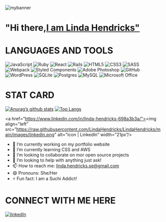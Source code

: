 


<p align=”center”>
<img src="https://user-images.githubusercontent.com/75175916/125659110-0f3c796c-a675-4880-983a-cec3de7da8ab.jpg" alt="mybanner">
<h1>"Hi there,<a href="https://linda-hendricks.com/" target="_blank" rel="noreferrer">I am Linda Hendricks"</a></h1>
</p>

<h1>LANGUAGES AND TOOLS</h1>

<img alt="JavaScript" src="https://img.shields.io/badge/javascript-%23323330.svg?style=for-the-badge&logo=javascript&logoColor=%23F7DF1E"/>

<img alt="Ruby" src="https://img.shields.io/badge/ruby-%23CC342D.svg?style=for-the-badge&logo=ruby&logoColor=white"/>


<img alt="React" src="https://img.shields.io/badge/react-%2320232a.svg?style=for-the-badge&logo=react&logoColor=%2361DAFB"/>

<img alt="Rails" src="https://img.shields.io/badge/rails-%23CC0000.svg?style=for-the-badge&logo=ruby-on-rails&logoColor=white"/>


<img alt="HTML5" src="https://img.shields.io/badge/html5-%23E34F26.svg?style=for-the-badge&logo=html5&logoColor=white"/>

<img alt="CSS3" src="https://img.shields.io/badge/css3-%231572B6.svg?style=for-the-badge&logo=css3&logoColor=white"/>

<img alt="SASS" src="https://img.shields.io/badge/SASS-hotpink.svg?style=for-the-badge&logo=SASS&logoColor=white"/>

<img alt="Webpack" src="https://img.shields.io/badge/webpack-%238DD6F9.svg?style=for-the-badge&logo=webpack&logoColor=black" />

<img alt="Styled Components" src="https://img.shields.io/badge/styled--components-DB7093?style=for-the-badge&logo=styled-components&logoColor=white"/>

<img alt="Adobe Photoshop" src="https://img.shields.io/badge/adobephotoshop-%2331A8FF.svg?style=for-the-badge&logo=adobephotoshop&logoColor=white"/>

<img alt="GitHub" src="https://img.shields.io/badge/github-%23121011.svg?style=for-the-badge&logo=github&logoColor=white"/>

<img alt="WordPress" src="https://img.shields.io/badge/WordPress-%23117AC9.svg?style=for-the-badge&logo=WordPress&logoColor=white"/>

<img alt="SQLite" src ="https://img.shields.io/badge/sqlite-%2307405e.svg?style=for-the-badge&logo=sqlite&logoColor=white"/>

<img alt="Postgres" src ="https://img.shields.io/badge/postgres-%23316192.svg?style=for-the-badge&logo=postgresql&logoColor=white"/>

<img alt="MySQL" src="https://img.shields.io/badge/mysql-%2300f.svg?style=for-the-badge&logo=mysql&logoColor=white"/>

<img alt="Microsoft Office" src="https://img.shields.io/badge/Microsoft_Office-D83B01?style=for-the-badge&logo=microsoft-office&logoColor=white" />

<h1>STAT CARD</h1>

[![Anurag’s github stats](https://github-readme-stats.vercel.app/api?username=LindaHendricks)](https://github.com/yushi1007)
[![Top Langs](https://github-readme-stats.vercel.app/api/top-langs/?username=yushi1007&layout=compact)](https://github.com/yushi1007)


<a href=”https://www.linkedin.com/in/linda-hendricks-698a3b3a/"><img align=”left” src=”https://raw.githubusercontent.com/LindaHendricks/LindaHendricks/main/images/linkedin.png" alt=”icon | LinkedIn” width=”21px”/></a>


- 🔭 I’m currently working on my portfolio website
- 🌱 I’m currently learning CSS and AWS
- 👯 I’m looking to collaborate on mor open source projects 
- 💬 I’m looking to help with anything just ask!
- 📫 How to reach me: linda.hendricks.se@gmail.com
- 😄 Pronouns: She/Her
- ⚡ Fun fact: I am a Suchi Addict!

<h1>CONNECT WITH ME HERE </h1>

<a href="https://linda-hendricks.com/" target="_blank" rel="noreferrer"><img src="/Users/lindanyangohtimoh/Desktop/LindaHendricksReadMe/LindaHendricks/assets/images/linkedin.png" alt="linkedIn"></a>



